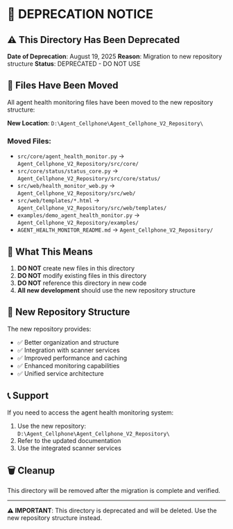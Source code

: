 # 🚨 DEPRECATION NOTICE

## ⚠️ This Directory Has Been Deprecated

**Date of Deprecation**: August 19, 2025
**Reason**: Migration to new repository structure
**Status**: DEPRECATED - DO NOT USE

## 📁 Files Have Been Moved

All agent health monitoring files have been moved to the new repository structure:

**New Location**: `D:\Agent_Cellphone\Agent_Cellphone_V2_Repository\`

### Moved Files:
- `src/core/agent_health_monitor.py` → `Agent_Cellphone_V2_Repository/src/core/`
- `src/core/status/status_core.py` → `Agent_Cellphone_V2_Repository/src/core/status/`
- `src/web/health_monitor_web.py` → `Agent_Cellphone_V2_Repository/src/web/`
- `src/web/templates/*.html` → `Agent_Cellphone_V2_Repository/src/web/templates/`
- `examples/demo_agent_health_monitor.py` → `Agent_Cellphone_V2_Repository/examples/`
- `AGENT_HEALTH_MONITOR_README.md` → `Agent_Cellphone_V2_Repository/`

## 🔄 What This Means

1. **DO NOT** create new files in this directory
2. **DO NOT** modify existing files in this directory
3. **DO NOT** reference this directory in new code
4. **All new development** should use the new repository structure

## 🚀 New Repository Structure

The new repository provides:
- ✅ Better organization and structure
- ✅ Integration with scanner services
- ✅ Improved performance and caching
- ✅ Enhanced monitoring capabilities
- ✅ Unified service architecture

## 📞 Support

If you need to access the agent health monitoring system:
1. Use the new repository: `D:\Agent_Cellphone\Agent_Cellphone_V2_Repository\`
2. Refer to the updated documentation
3. Use the integrated scanner services

## 🗑️ Cleanup

This directory will be removed after the migration is complete and verified.

---

**⚠️ IMPORTANT**: This directory is deprecated and will be deleted. Use the new repository structure instead.
